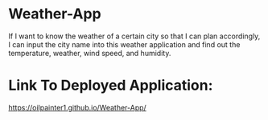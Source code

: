 # Weather-App

If I want to know the weather of a certain city so that I can plan accordingly, I can input the city name into this weather application and find out the temperature, weather, wind speed, and humidity. 

# Link To Deployed Application: 
https://oilpainter1.github.io/Weather-App/




